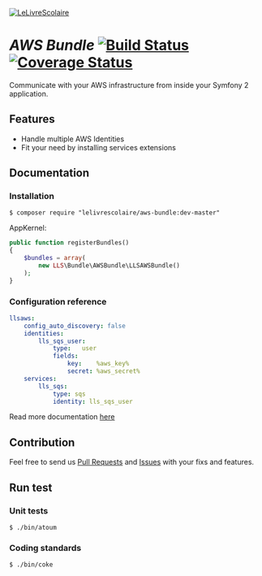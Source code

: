 [![LeLivreScolaire](http://h2010.associationhec.com/images/news/logo-officiel-jpeg.jpg)](http://www.lelivrescolaire.fr)

# *AWS Bundle* [![Build Status](https://secure.travis-ci.org/lelivrescolaire/AWSBundle.png?branch=master)](http://travis-ci.org/lelivrescolaire/AWSBundle) [![Coverage Status](https://coveralls.io/repos/lelivrescolaire/AWSBundle/badge.png?branch=master)](https://coveralls.io/r/lelivrescolaire/AWSBundle?branch=master)

Communicate with your AWS infrastructure from inside your Symfony 2 application.

## Features

* Handle multiple AWS Identities
* Fit your need by installing services extensions

## Documentation

### Installation

```shell
$ composer require "lelivrescolaire/aws-bundle:dev-master"
```

AppKernel:

```php
public function registerBundles()
{
    $bundles = array(
        new LLS\Bundle\AWSBundle\LLSAWSBundle()
    );
}
```

### Configuration reference

```yml
llsaws:
    config_auto_discovery: false
    identities:
        lls_sqs_user:
            type:   user
            fields:
                key:    %aws_key%
                secret: %aws_secret%
    services:
        lls_sqs:
            type: sqs
            identity: lls_sqs_user
```

Read more documentation [here](./Resources/doc/index.md)

## Contribution

Feel free to send us [Pull Requests](https://github.com/lelivrescolaire/AWSBundle/compare) and [Issues](https://github.com/lelivrescolaire/AWSBundle/issues/new) with your fixs and features.

## Run test

### Unit tests

```shell
$ ./bin/atoum
```

### Coding standards

```shell
$ ./bin/coke
```